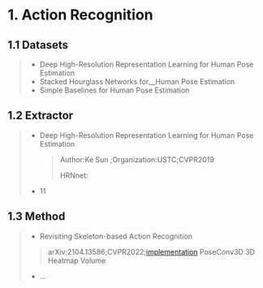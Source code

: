 # 1. Action Recognition

## 1.1 Datasets

>- Deep High-Resolution Representation Learning for Human Pose Estimation
>- Stacked Hourglass Networks for__Human Pose Estimation
>- Simple Baselines for Human Pose Estimation

## 1.2 Extractor

> - Deep High-Resolution Representation Learning for Human Pose Estimation
>   > Author:Ke Sun ;Organization:USTC;CVPR2019
>   >
>   > HRNnet:
>
> - 11

## 1.3 Method

>- Revisiting Skeleton-based Action Recognition
>
>  > arXiv:2104.13586;CVPR2022;[implementation](https://github.com/kennymckormick/pyskl)
>  > PoseConv3D
>  > 3D Heatmap Volume
>
>- ...